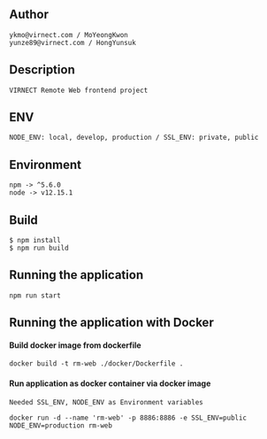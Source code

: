 ## Author

```
ykmo@virnect.com / MoYeongKwon
yunze89@virnect.com / HongYunsuk
```


## Description

```
VIRNECT Remote Web frontend project
```

## ENV

```
NODE_ENV: local, develop, production / SSL_ENV: private, public
```

## Environment

```
npm -> ^5.6.0
node -> v12.15.1
```

## Build

```
$ npm install
$ npm run build
```

## Running the application

```shell script
npm run start
```

## Running the application with Docker

#### Build docker image from dockerfile
```shell script
docker build -t rm-web ./docker/Dockerfile .
```

#### Run application as docker container via docker image
```shell script
Needed SSL_ENV, NODE_ENV as Environment variables

docker run -d --name 'rm-web' -p 8886:8886 -e SSL_ENV=public NODE_ENV=production rm-web
```
